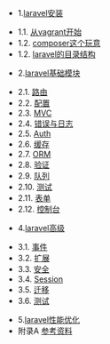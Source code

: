 * 1.[laravel安装](01.0.md)
 - 1.1. [从vagrant开始](01.1.md)
 - 1.2. [composer这个玩意](01.2.md)
 - 1.2. [laravel的目录结构](01.3.md)
* 2.[laravel基础模块](02.0.md)
 - 2.1. [路由](02.1.md)
 - 2.2. [配置](02.2.md)
 - 2.3. [MVC](02.3.md)
 - 2.4. [错误与日志](02.4.md)
 - 2.5. [Auth](03.6.md)
 - 2.6. [缓存](03.6.md)
 - 2.7. [ORM](03.6.md)
 - 2.8. [验证](02.8.md)
 - 2.9. [队列](03.6.md)
 - 2.10. [测试](03.6.md)
 - 2.11. [表单]()
 - 2.12. [控制台]()
* 4.[laravel高级](03.0.md)
 - 3.1. [事件](03.6.md)
 - 3.2. [扩展](03.6.md)
 - 3.3. [安全](03.6.md)
 - 3.4. [Session](03.6.md)
 - 3.5. [迁移](03.6.md)
 - 3.6. [测试](03.6.md)
* 5.[laravel性能优化]()
* 附录A [参考资料](ref.md)
